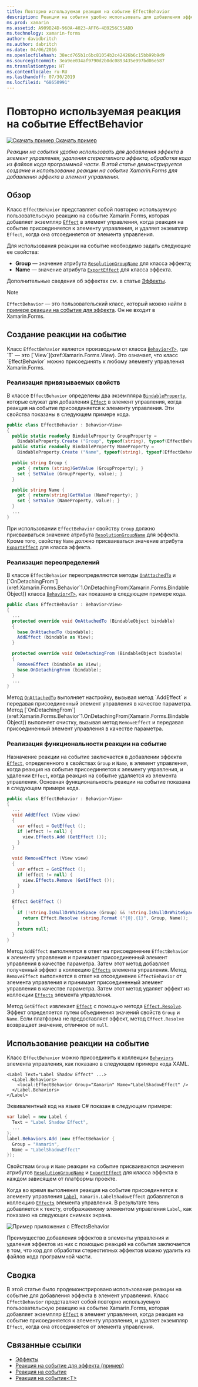 ```yaml
---
title: Повторно используемая реакция на событие EffectBehavior
description: Реакции на события удобно использовать для добавления эффекта в элемент управления, удаления стереотипного эффекта, обработки кода из файлов кода программной части. В этой статье демонстрируется создание и использование реакции на событие Xamarin.Forms для добавления эффекта в элемент управления.
ms.prod: xamarin
ms.assetid: A909B24D-960A-4023-AFF6-4B9256C55ADD
ms.technology: xamarin-forms
author: davidbritch
ms.author: dabritch
ms.date: 04/06/2016
ms.openlocfilehash: 38ecd765b1c6bc81054b2c42426b6c15bb99b9d9
ms.sourcegitcommit: 3ea9ee034af9790d2b0dc0893435e997bd06e587
ms.translationtype: HT
ms.contentlocale: ru-RU
ms.lasthandoff: 07/30/2019
ms.locfileid: "68650991"
---
```

# <a name="reusable-effectbehavior"></a>Повторно используемая реакция на событие EffectBehavior

[![Скачать пример](~/media/shared/download.png) Скачать пример](https://docs.microsoft.com/samples/xamarin/xamarin-forms-samples/behaviors-effectbehavior)

_Реакции на события удобно использовать для добавления эффекта в элемент управления, удаления стереотипного эффекта, обработки кода из файлов кода программной части. В этой статье демонстрируется создание и использование реакции на событие Xamarin.Forms для добавления эффекта в элемент управления._

## <a name="overview"></a>Обзор

Класс `EffectBehavior` представляет собой повторно используемую пользовательскую реакцию на событие Xamarin.Forms, которая добавляет экземпляр [`Effect`](xref:Xamarin.Forms.Effect) в элемент управления, когда реакция на событие присоединяется к элементу управления, и удаляет экземпляр `Effect`, когда она отсоединяется от элемента управления.

Для использования реакции на событие необходимо задать следующие ее свойства:

- **Group** — значение атрибута [`ResolutionGroupName`](xref:Xamarin.Forms.ResolutionGroupNameAttribute) для класса эффекта;
- **Name** — значение атрибута [`ExportEffect`](xref:Xamarin.Forms.ExportEffectAttribute) для класса эффекта.

Дополнительные сведения об эффектах см. в статье [Эффекты](~/xamarin-forms/app-fundamentals/effects/index.md).

> [!NOTE]
> `EffectBehavior` — это пользовательский класс, который можно найти в [примере реакции на событие для эффекта](https://docs.microsoft.com/samples/xamarin/xamarin-forms-samples/behaviors-effectbehavior). Он не входит в Xamarin.Forms.

## <a name="creating-the-behavior"></a>Создание реакции на событие

Класс `EffectBehavior` является производным от класса [`Behavior<T>`](xref:Xamarin.Forms.Behavior`1), где `T` — это [`View`](xref:Xamarin.Forms.View). Это означает, что класс `EffectBehavior` можно присоединять к любому элементу управления Xamarin.Forms.

### <a name="implementing-bindable-properties"></a>Реализация привязываемых свойств

В классе `EffectBehavior` определены два экземпляра [`BindableProperty`](xref:Xamarin.Forms.BindableProperty), которые служат для добавления [`Effect`](xref:Xamarin.Forms.Effect) в элемент управления, когда реакция на событие присоединяется к элементу управления. Эти свойства показаны в следующем примере кода.

```csharp
public class EffectBehavior : Behavior<View>
{
  public static readonly BindableProperty GroupProperty =
    BindableProperty.Create ("Group", typeof(string), typeof(EffectBehavior), null);
  public static readonly BindableProperty NameProperty =
    BindableProperty.Create ("Name", typeof(string), typeof(EffectBehavior), null);

  public string Group {
    get { return (string)GetValue (GroupProperty); }
    set { SetValue (GroupProperty, value); }
  }

  public string Name {
    get { return(string)GetValue (NameProperty); }
    set { SetValue (NameProperty, value); }
  }
  ...
}
```

При использовании `EffectBehavior` свойству `Group` должно присваиваться значение атрибута [`ResolutionGroupName`](xref:Xamarin.Forms.ResolutionGroupNameAttribute) для эффекта. Кроме того, свойству `Name` должно присваиваться значение атрибута [`ExportEffect`](xref:Xamarin.Forms.ExportEffectAttribute) для класса эффекта.

### <a name="implementing-the-overrides"></a>Реализация переопределений

В классе `EffectBehavior` переопределяются методы [`OnAttachedTo`](xref:Xamarin.Forms.Behavior`1.OnAttachedTo(Xamarin.Forms.BindableObject)) и [`OnDetachingFrom`](xref:Xamarin.Forms.Behavior`1.OnDetachingFrom(Xamarin.Forms.BindableObject)) класса [`Behavior<T>`](xref:Xamarin.Forms.Behavior`1), как показано в следующем примере кода.

```csharp
public class EffectBehavior : Behavior<View>
{
  ...
  protected override void OnAttachedTo (BindableObject bindable)
  {
    base.OnAttachedTo (bindable);
    AddEffect (bindable as View);
  }

  protected override void OnDetachingFrom (BindableObject bindable)
  {
    RemoveEffect (bindable as View);
    base.OnDetachingFrom (bindable);
  }
  ...
}
```

Метод [`OnAttachedTo`](xref:Xamarin.Forms.Behavior`1.OnAttachedTo(Xamarin.Forms.BindableObject)) выполняет настройку, вызывая метод `AddEffect` и передавая присоединенный элемент управления в качестве параметра. Метод [`OnDetachingFrom`](xref:Xamarin.Forms.Behavior`1.OnDetachingFrom(Xamarin.Forms.BindableObject)) выполняет очистку, вызывая метод `RemoveEffect` и передавая присоединенный элемент управления в качестве параметра.

### <a name="implementing-the-behavior-functionality"></a>Реализация функциональности реакции на событие

Назначение реакции на событие заключается в добавлении эффекта [`Effect`](xref:Xamarin.Forms.Effect), определенного в свойствах `Group` и `Name`, в элемент управления, когда реакция на событие присоединяется к элементу управления, и удалении `Effect`, когда реакция на событие удаляется из элемента управления. Основная функциональность реакции на событие показана в следующем примере кода.

```csharp
public class EffectBehavior : Behavior<View>
{
  ...
  void AddEffect (View view)
  {
    var effect = GetEffect ();
    if (effect != null) {
      view.Effects.Add (GetEffect ());
    }
  }

  void RemoveEffect (View view)
  {
    var effect = GetEffect ();
    if (effect != null) {
      view.Effects.Remove (GetEffect ());
    }
  }

  Effect GetEffect ()
  {
    if (!string.IsNullOrWhiteSpace (Group) && !string.IsNullOrWhiteSpace (Name)) {
      return Effect.Resolve (string.Format ("{0}.{1}", Group, Name));
    }
    return null;
  }
}
```

Метод `AddEffect` выполняется в ответ на присоединение `EffectBehavior` к элементу управления и принимает присоединенный элемент управления в качестве параметра. Затем этот метод добавляет полученный эффект в коллекцию [`Effects`](xref:Xamarin.Forms.Element.Effects) элемента управления. Метод `RemoveEffect` выполняется в ответ на отсоединение `EffectBehavior` от элемента управления и принимает присоединенный элемент управления в качестве параметра. Затем этот метод удаляет эффект из коллекции [`Effects`](xref:Xamarin.Forms.Element.Effects) элемента управления.

Метод `GetEffect` извлекает [`Effect`](xref:Xamarin.Forms.Effect) с помощью метода [`Effect.Resolve`](xref:Xamarin.Forms.Effect.Resolve(System.String)). Эффект определяется путем объединения значений свойств `Group` и `Name`. Если платформа не предоставляет эффект, метод `Effect.Resolve` возвращает значение, отличное от `null`.

## <a name="consuming-the-behavior"></a>Использование реакции на событие

Класс `EffectBehavior` можно присоединить к коллекции [`Behaviors`](xref:Xamarin.Forms.VisualElement.Behaviors) элемента управления, как показано в следующем примере кода XAML.

```xaml
<Label Text="Label Shadow Effect" ...>
  <Label.Behaviors>
    <local:EffectBehavior Group="Xamarin" Name="LabelShadowEffect" />
  </Label.Behaviors>
</Label>
```

Эквивалентный код на языке C# показан в следующем примере:

```csharp
var label = new Label {
  Text = "Label Shadow Effect",
  ...
};
label.Behaviors.Add (new EffectBehavior {
  Group = "Xamarin",
  Name = "LabelShadowEffect"
});
```

Свойствам `Group` и `Name` реакции на событие присваиваются значения атрибутов [`ResolutionGroupName`](xref:Xamarin.Forms.ResolutionGroupNameAttribute) и [`ExportEffect`](xref:Xamarin.Forms.ExportEffectAttribute) для класса эффекта в каждом зависящем от платформы проекте.

Когда во время выполнения реакция на событие присоединяется к элементу управления [`Label`](xref:Xamarin.Forms.Label), `Xamarin.LabelShadowEffect` добавляется в коллекцию [`Effects`](xref:Xamarin.Forms.Element.Effects) элемента управления. В результате тень добавляется к тексту, отображаемому элементом управления `Label`, как показано на следующих снимках экрана.

![](effect-behavior-images/screenshots.png "Пример приложения с EffectsBehavior")

Преимущество добавления эффектов в элементы управления и удаления эффектов из них с помощью реакций на события заключается в том, что код для обработки стереотипных эффектов можно удалить из файлов кода программной части.

## <a name="summary"></a>Сводка

В этой статье было продемонстрировано использование реакции на событие для добавления эффекта в элемент управления. Класс `EffectBehavior` представляет собой повторно используемую пользовательскую реакцию на событие Xamarin.Forms, которая добавляет экземпляр [`Effect`](xref:Xamarin.Forms.Effect) в элемент управления, когда реакция на событие присоединяется к элементу управления, и удаляет экземпляр `Effect`, когда она отсоединяется от элемента управления.


## <a name="related-links"></a>Связанные ссылки

- [Эффекты](~/xamarin-forms/app-fundamentals/effects/index.md)
- [Реакция на событие для эффекта (пример)](https://docs.microsoft.com/samples/xamarin/xamarin-forms-samples/behaviors-effectbehavior)
- [Реакция на событие](xref:Xamarin.Forms.Behavior)
- [Реакция на событие&lt;T&gt;](xref:Xamarin.Forms.Behavior`1)
